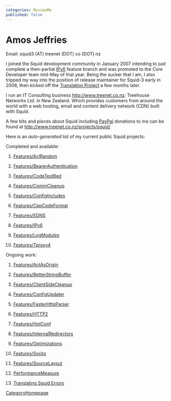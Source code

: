 ```yaml
---
categories: ReviewMe
published: false
---
```

# Amos Jeffries

Email: squid3 (AT) treenet (DOT) co (DOT) nz

I joined the Squid development community in January 2007 intending to
just complete a then-partial
[IPv6](/Features/IPv6)
feature branch and was promoted to the Core Developer team mid-May of
that year. Being the sucker that I am, I also tripped my way into the
position of release maintainer for Squid-3 early in 2008, then kicked
off the [Translation
Project](/Translations)
a few months later.

I run an IT Consulting business <http://www.treenet.co.nz>; Treehouse
Networks Ltd. in New Zealand. Which provides customers from around the
world with a web hosting, email and content delivery network (CDN) built
with Squid.

A few bits and pieces about Squid including
[PayPal](/PayPal)
donations to me can be found at
<http://www.treenet.co.nz/projects/squid/>

Here is an *auto-generated* list of my current public Squid projects:

Completed and available:

1.  [Features/AclRandom](/Features/AclRandom)

2.  [Features/BearerAuthentication](/Features/BearerAuthentication)

3.  [Features/CodeTestBed](/Features/CodeTestBed)

4.  [Features/CommCleanup](/Features/CommCleanup)

5.  [Features/ConfigIncludes](/Features/ConfigIncludes)

6.  [Features/CppCodeFormat](/Features/CppCodeFormat)

7.  [Features/EDNS](/Features/EDNS)

8.  [Features/IPv6](/Features/IPv6)

9.  [Features/LogModules](/Features/LogModules)

10. [Features/Tproxy4](/Features/Tproxy4)

Ongoing work:

1.  [Features/ActAsOrigin](/Features/ActAsOrigin)

2.  [Features/BetterStringBuffer](/Features/BetterStringBuffer)

3.  [Features/ClientSideCleanup](/Features/ClientSideCleanup)

4.  [Features/ConfigUpdater](/Features/ConfigUpdater)

5.  [Features/FasterHttpParser](/Features/FasterHttpParser)

6.  [Features/HTTP2](/Features/HTTP2)

7.  [Features/HotConf](/Features/HotConf)

8.  [Features/InternalRedirectors](/Features/InternalRedirectors)

9.  [Features/Optimizations](/Features/Optimizations)

10. [Features/Socks](/Features/Socks)

11. [Features/SourceLayout](/Features/SourceLayout)

12. [PerformanceMeasure](/PerformanceMeasure)

13. [Translating Squid
    Errors](/Translations)

[CategoryHomepage](/CategoryHomepage)

